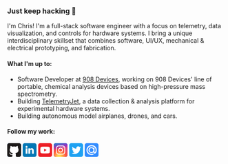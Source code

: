 ### Just keep hacking :hammer:

I'm Chris! I'm a full-stack software engineer with a focus on telemetry, data visualization, and controls for hardware systems. I bring a unique interdisciplinary skillset that combines software, UI/UX, mechanical & electrical prototyping, and fabrication.

#### What I'm up to:

- Software Developer at [908 Devices](https://908devices.com/), working on 908 Devices' line of portable, chemical analysis devices based on high-pressure mass spectrometry.
- Building [TelemetryJet](https://www.telemetryjet.com/), a data collection & analysis platform for experimental hardware systems.
- Building autonomous model airplanes, drones, and cars.

#### Follow my work:
[![Github](/icons/github.png)](https://github.com/chrisdalke)
[![Github](/icons/linkedin.png)](https://www.linkedin.com/in/chrisdalke)
[![Github](/icons/youtube.png)](https://www.youtube.com/channel/UCli_414nxoBYXDMmYaCHiQg)
[![Github](/icons/instagram.png)](https://www.instagram.com/dalks_workshop/)
[![Github](/icons/twitter.png)](https://twitter.com/chris_dalke)
[![Github](/icons/email.png)](mailto:chrisdalke@gmail.com)
